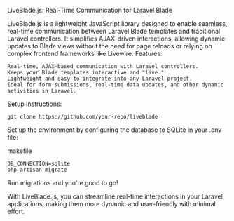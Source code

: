 LiveBlade.js: Real-Time Communication for Laravel Blade

LiveBlade.js is a lightweight JavaScript library designed to enable seamless, real-time communication between Laravel Blade templates and traditional Laravel controllers. It simplifies AJAX-driven interactions, allowing dynamic updates to Blade views without the need for page reloads or relying on complex frontend frameworks like Livewire.
Features:

    Real-time, AJAX-based communication with Laravel controllers.
    Keeps your Blade templates interactive and "live."
    Lightweight and easy to integrate into any Laravel project.
    Ideal for form submissions, real-time data updates, and other dynamic activities in Laravel.

Setup Instructions:

    git clone https://github.com/your-repo/liveblade



Set up the environment by configuring the database to SQLite in your .env file:

makefile

    DB_CONNECTION=sqlite
    php artisan migrate

    
Run migrations and you're good to go!
    

With LiveBlade.js, you can streamline real-time interactions in your Laravel applications, making them more dynamic and user-friendly with minimal effort.
